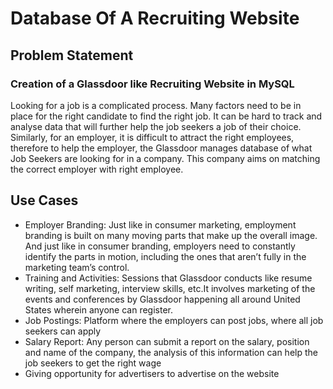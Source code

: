 # Database Of A Recruiting Website

## Problem Statement

### Creation of a Glassdoor like Recruiting Website in MySQL

Looking for a job is a complicated process. Many factors need to be in place for the right candidate to find the right job. It can be hard to track and analyse data that will further help the job seekers a job of their choice. Similarly, for an employer, it is difficult to attract the right employees, therefore to help the employer, the Glassdoor manages database of what Job Seekers are looking for in a company. This company aims on matching the correct employer with right employee.

## Use Cases

- Employer Branding: Just like in consumer marketing, employment branding is built on many moving parts that make up the overall image. And just like in consumer branding, employers need to constantly identify the parts in motion, including the ones that aren’t fully in the marketing team’s control. 
- Training and Activities:  Sessions that Glassdoor conducts like resume writing, self marketing, interview skills, etc.It involves marketing of  the events and conferences by Glassdoor happening all around United States wherein anyone can register.
- Job Postings: Platform where the employers can post jobs, where all job seekers can apply
- Salary Report: Any person can submit a report on the salary, position and name of the company, the analysis of this information can help the job seekers to get the right wage
- Giving opportunity for advertisers to advertise on the website






